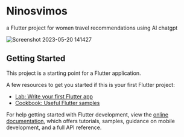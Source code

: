 # Ninosvimos

a Flutter project for women travel recommendations using AI chatgpt

![Screenshot 2023-05-20 141427](https://github.com/fedesenmartin/ninosvimos/assets/17075982/4a935859-51e4-4280-91f0-3a10581153bd)


## Getting Started

This project is a starting point for a Flutter application.

A few resources to get you started if this is your first Flutter project:

- [Lab: Write your first Flutter app](https://docs.flutter.dev/get-started/codelab)
- [Cookbook: Useful Flutter samples](https://docs.flutter.dev/cookbook)

For help getting started with Flutter development, view the
[online documentation](https://docs.flutter.dev/), which offers tutorials,
samples, guidance on mobile development, and a full API reference.
